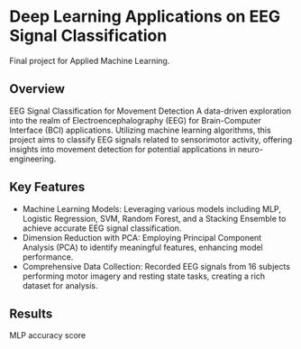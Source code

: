 # Deep Learning Applications on EEG Signal Classification

Final project for Applied Machine Learning.

## Overview
EEG Signal Classification for Movement Detection
A data-driven exploration into the realm of Electroencephalography (EEG) for Brain-Computer Interface (BCI) applications. Utilizing machine learning algorithms, this project aims to classify EEG signals related to sensorimotor activity, offering insights into movement detection for potential applications in neuro-engineering.

## Key Features
- Machine Learning Models: Leveraging various models including MLP, Logistic Regression, SVM, Random Forest, and a Stacking Ensemble to achieve accurate EEG signal classification.
- Dimension Reduction with PCA: Employing Principal Component Analysis (PCA) to identify meaningful features, enhancing model performance.
- Comprehensive Data Collection: Recorded EEG signals from 16 subjects performing motor imagery and resting state tasks, creating a rich dataset for analysis.

## Results
MLP accuracy score
